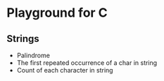 # Playground for C

## Strings

* Palindrome
* The first repeated occurrence of a char in string
* Count of each character in string
